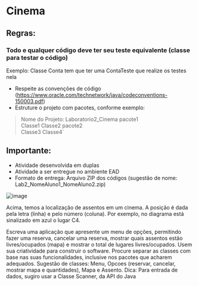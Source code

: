 # Cinema

## Regras:
### Todo e qualquer código deve ter seu teste equivalente (classe para testar o código)
Exemplo: Classe Conta tem que ter uma ContaTeste que realize os testes nela
* Respeite as convenções de código
(https://www.oracle.com/technetwork/java/codeconventions-150003.pdf)
* Estruture o projeto com pacotes, conforme exemplo:

> Nome do Projeto: Laboratorio2_Cinema
pacote1\
Classe1
Classe2
pacote2\
Classe3
Classe4`

## Importante:
* Atividade desenvolvida em duplas
* Atividade a ser entregue no ambiente EAD
* Formato de entrega: Arquivo ZIP dos códigos (sugestão de nome:
Lab2_NomeAluno1_NomeAluno2.zip)

![image](https://user-images.githubusercontent.com/129802487/229643307-1eace213-c7c5-4fe9-b7b4-6511d985f26e.png)


Acima, temos a localização de assentos em um cinema. A posição é dada pela letra (linha) e pelo número
(coluna). Por exemplo, no diagrama está sinalizado em azul o lugar C4.

Escreva uma aplicação que apresente um menu de opções, permitindo fazer uma reserva, cancelar uma
reserva, mostrar quais assentos estão livres/ocupados (mapa) e mostrar o total de lugares livres/ocupados.
Usem sua criatividade para construir o software.
Procure separar as classes com base nas suas funcionalidades, inclusive nos pacotes que acharem
adequados.
Sugestão de classes: Menu, Opcoes (reservar, cancelar, mostrar mapa e quantidades), Mapa e Assento.
Dica: Para entrada de dados, sugiro usar a Classe Scanner, da API do Java
